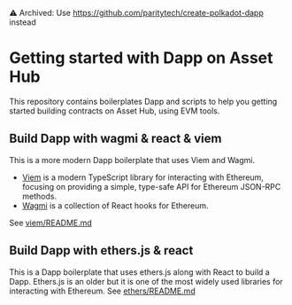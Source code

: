 ⚠️ Archived: Use https://github.com/paritytech/create-polkadot-dapp instead

# Getting started with Dapp on Asset Hub

This repository contains boilerplates Dapp and scripts to help you getting started building contracts on Asset Hub, using EVM tools.

## Build Dapp with wagmi & react & viem

This is a more modern Dapp boilerplate that uses Viem and Wagmi.
- [Viem](https://viem.sh) is a modern TypeScript library for interacting with Ethereum, focusing on providing a simple, type-safe API for Ethereum JSON-RPC methods. 
- [Wagmi](https://wagmi.sh) is a collection of React hooks for Ethereum.

See [viem/README.md](./viem)

## Build Dapp with ethers.js & react

This is a Dapp boilerplate that uses ethers.js along with React to build a Dapp. 
Ethers.js is an older but it is one of the most widely used libraries for interacting with Ethereum.
See [ethers/README.md](./ethers)

